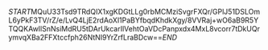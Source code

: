 $START$MQuU33Tsd9TRdQIX1xgKDGtLLg0rbMCMziSvgrFXQr/GPlJ51DSLOmL6yPkF3TV/rZ/e/LvQ4LjE2rdAoXl1PaBYfbqdKhdkXgy/8VVRaj+wO6aB9R5YTQQKAwIlSnNsiMdRU5tDArUkcarIlVehtOaVDcPanpxdx4MxL8vcorr7tDkUQrymvqXBa2FFXtccfph26NtNI9YrZrfLraBDcw==$END$